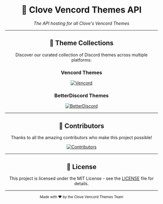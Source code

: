 <div align="center">

# 🌿 Clove Vencord Themes API

*The API hosting for all Clove's Vencord Themes*

---

## 🎨 Theme Collections

Discover our curated collection of Discord themes across multiple platforms:

### **Vencord Themes**
[![Vencord](https://img.shields.io/badge/Vencord-Themes-7289da?style=for-the-badge&logo=discord&logoColor=white)](https://github.com/clove-vencord-themes/themes/tree/main/vencord)

### **BetterDiscord Themes** 
[![BetterDiscord](https://img.shields.io/badge/BetterDiscord-Themes-5865f2?style=for-the-badge&logo=discord&logoColor=white)](https://github.com/clove-vencord-themes/themes/tree/main/betterdiscord)

---

## 🤝 Contributors

Thanks to all the amazing contributors who make this project possible!

<a href="https://github.com/clove-vencord-themes/clove-vencord-themes.github.io/graphs/contributors">
  <img src="https://contrib.rocks/image?repo=clove-vencord-themes/clove-vencord-themes.github.io" alt="Contributors" />
</a>

---

## 📄 License

This project is licensed under the MIT License - see the [LICENSE](LICENSE) file for details.

---

<sub>Made with ❤️ by the Clove Vencord Themes Team</sub>

</div>